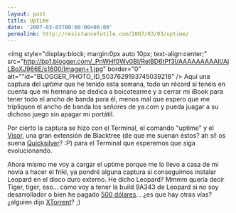 ```yaml
---
layout: post
title: Uptime
date: '2007-03-03T00:00:00+00:00'
permalink: http://resistancefutile.com/2007/03/03/uptime/
---
```

<img style="display:block; margin:0px auto 10px; text-align:center;" src="http://bp1.blogger.com/_PnWHf0Wv0BI/RelBD6tPf3I/AAAAAAAAAII/AjLBoXJ966E/s1600/Imagen+1.jpg" border="0" alt=""id="BLOGGER_PHOTO_ID_5037629193745039218" />
Aquí una captura del <span style="font-style:italic;">uptime</span> que he tenido esta semana, todo un récord si tenéis en cuenta que mi hermano se dedica a boicotearme y a cerrar mi iBook para tener todo el ancho de banda para él, menos mal que espero que me tripliquen el ancho de banda los señores de ya.com y pueda juagar a su dichoso juego sin apagar mi portátil.

Por cierto la captura se hizo con el Terminal, el comando "uptime" y el <a href="http://docs.blacktree.com/visor/visor">Visor</a>, una gran extensión de Blacktree (de que me suenan éstos? ah sí! os suena <a href="http://quicksilver.blacktree.com/">Quicksilver</a>? :P) para el Terminal que esperemos que siga evolucionando.

Ahora mismo me voy a cargar el uptime porque me lo llevo a casa de mi novia a hacer el friki, ya pondré alguna captura si conseguimos instalar Leopard en el disco duro externo. He dicho Leopard? Mmmm quería decir Tiger, tiger, eso... cómo voy a tener la build 9A343 de Leopard si no soy desarrollador o bien he pagado <a href="http://www.applesfera.com/2007/02/23-quieres-leopard-ya-por-500-dolares-lo-tienes">500 dólares</a>... ¿es que hay otras vías? ¿alguien dijo <a href="http://www.xtorrentp2p.com/">XTorrent</a>? ;)
